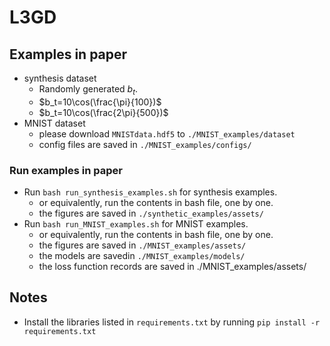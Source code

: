 # L3GD

## Examples in paper

- synthesis dataset
  - Randomly generated $b_t$. 
  - $b_t=10\cos(\frac{\pi}{100})$
  - $b_t=10\cos(\frac{2\pi}{500})$
- MNIST dataset
  - please download `MNISTdata.hdf5` to `./MNIST_examples/dataset`
  - config files are saved in `./MNIST_examples/configs/` 


### Run examples in paper

- Run `bash run_synthesis_examples.sh` for synthesis examples.
  - or equivalently, run the contents in bash file, one by one.
  - the figures are saved in `./synthetic_examples/assets/`
- Run `bash run_MNIST_examples.sh` for MNIST examples.
  - or equivalently, run the contents in bash file, one by one.
  - the figures are saved in `./MNIST_examples/assets/`
  - the models are savedin `./MNIST_examples/models/`
  - the loss function records are saved in ./MNIST_examples/assets/

## Notes

- Install the libraries listed in `requirements.txt` by running `pip install -r requirements.txt`
